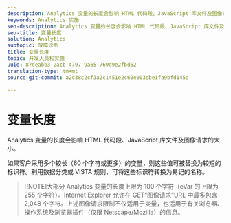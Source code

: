 ```yaml
---
description: Analytics 变量的长度会影响 HTML 代码段、JavaScript 库文件及图像请求的大小。
keywords: Analytics 实施
seo-description: Analytics 变量的长度会影响 HTML 代码段、JavaScript 库文件及图像请求的大小。
seo-title: 变量长度
solution: Analytics
subtopic: 故障诊断
title: 变量长度
topic: 开发人员和实施
uuid: 87deabb3-2acb-4797-9a65-769d9e2fbd62
translation-type: tm+mt
source-git-commit: a2c38c2cf3a2c1451e2c60e003ebe1fa9bfd145d

---
```



# 变量长度

Analytics 变量的长度会影响 HTML 代码段、JavaScript 库文件及图像请求的大小。

如果客户采用多个较长（60 个字符或更多）的变量，则这些值可被替换为较短的标识符。利用数据分类或 VISTA 规则，可将这些标识符转换为易记的名称。

> [!NOTE]大部分 Analytics 变量的长度上限为 100 个字符（eVar 的上限为 255 个字符）。Internet Explorer 允许在 GET“图像请求”URL 中最多包含 2,048 个字符。上述图像请求限制不仅适用于变量，也适用于有关浏览器、操作系统及浏览器插件（仅限 Netscape/Mozilla）的信息。

